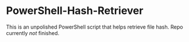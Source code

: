 # PowerShell-Hash-Retriever
This is an unpolished PowerShell script that helps retrieve file hash. Repo currently *not* finished.
